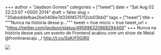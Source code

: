 
+++
author = "Jaydson Gomes"
categories = ["tweet"]
date = "Sat Aug 02 22:23:07 +0000 2014"
draft = false
slug = "30abeddefbae2be0406e7d336f4575112cb03bb0"
tags = ["tweet"]
title = """Nunca na história desse p..."""
tweet = true
micro = true
tweet_url = "https://twitter.com/jaydson/status/495696320968294400"
+++
Nunca na história desse país um evento de Frontend acabou com um show de Metal @frontinaracaju \,,/ http://t.co/SsKrF0GIR0

![](/images/tweet-media/495696320968294400-BuERKyxIAAA95vD.jpg)